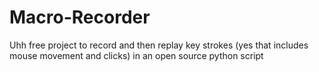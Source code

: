 # Macro-Recorder
Uhh free project to record and then replay key strokes (yes that includes mouse movement and clicks) in an open source python script

